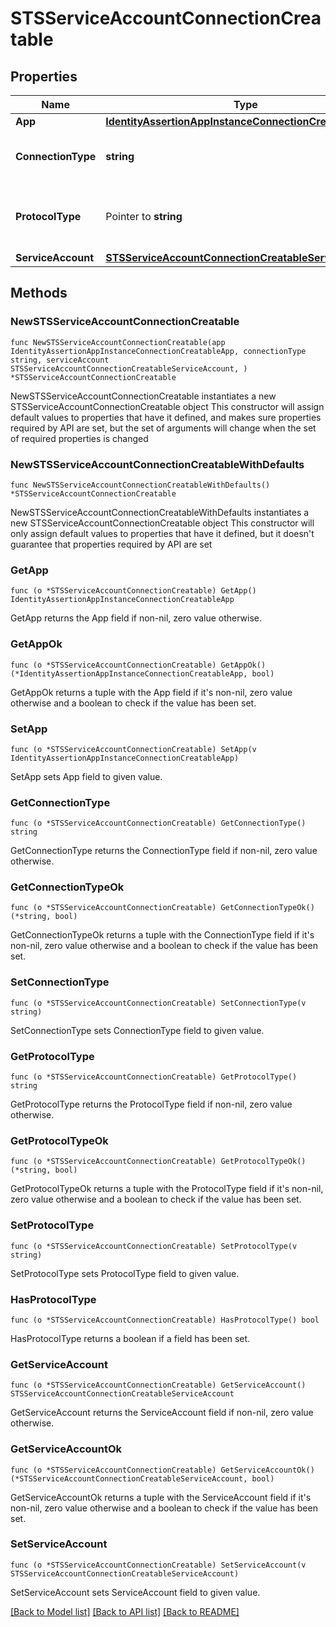 # STSServiceAccountConnectionCreatable

## Properties

Name | Type | Description | Notes
------------ | ------------- | ------------- | -------------
**App** | [**IdentityAssertionAppInstanceConnectionCreatableApp**](IdentityAssertionAppInstanceConnectionCreatableApp.md) |  | 
**ConnectionType** | **string** | Type of connection authentication method | 
**ProtocolType** | Pointer to **string** | The authentication protocol type used for the connection | [optional] 
**ServiceAccount** | [**STSServiceAccountConnectionCreatableServiceAccount**](STSServiceAccountConnectionCreatableServiceAccount.md) |  | 

## Methods

### NewSTSServiceAccountConnectionCreatable

`func NewSTSServiceAccountConnectionCreatable(app IdentityAssertionAppInstanceConnectionCreatableApp, connectionType string, serviceAccount STSServiceAccountConnectionCreatableServiceAccount, ) *STSServiceAccountConnectionCreatable`

NewSTSServiceAccountConnectionCreatable instantiates a new STSServiceAccountConnectionCreatable object
This constructor will assign default values to properties that have it defined,
and makes sure properties required by API are set, but the set of arguments
will change when the set of required properties is changed

### NewSTSServiceAccountConnectionCreatableWithDefaults

`func NewSTSServiceAccountConnectionCreatableWithDefaults() *STSServiceAccountConnectionCreatable`

NewSTSServiceAccountConnectionCreatableWithDefaults instantiates a new STSServiceAccountConnectionCreatable object
This constructor will only assign default values to properties that have it defined,
but it doesn't guarantee that properties required by API are set

### GetApp

`func (o *STSServiceAccountConnectionCreatable) GetApp() IdentityAssertionAppInstanceConnectionCreatableApp`

GetApp returns the App field if non-nil, zero value otherwise.

### GetAppOk

`func (o *STSServiceAccountConnectionCreatable) GetAppOk() (*IdentityAssertionAppInstanceConnectionCreatableApp, bool)`

GetAppOk returns a tuple with the App field if it's non-nil, zero value otherwise
and a boolean to check if the value has been set.

### SetApp

`func (o *STSServiceAccountConnectionCreatable) SetApp(v IdentityAssertionAppInstanceConnectionCreatableApp)`

SetApp sets App field to given value.


### GetConnectionType

`func (o *STSServiceAccountConnectionCreatable) GetConnectionType() string`

GetConnectionType returns the ConnectionType field if non-nil, zero value otherwise.

### GetConnectionTypeOk

`func (o *STSServiceAccountConnectionCreatable) GetConnectionTypeOk() (*string, bool)`

GetConnectionTypeOk returns a tuple with the ConnectionType field if it's non-nil, zero value otherwise
and a boolean to check if the value has been set.

### SetConnectionType

`func (o *STSServiceAccountConnectionCreatable) SetConnectionType(v string)`

SetConnectionType sets ConnectionType field to given value.


### GetProtocolType

`func (o *STSServiceAccountConnectionCreatable) GetProtocolType() string`

GetProtocolType returns the ProtocolType field if non-nil, zero value otherwise.

### GetProtocolTypeOk

`func (o *STSServiceAccountConnectionCreatable) GetProtocolTypeOk() (*string, bool)`

GetProtocolTypeOk returns a tuple with the ProtocolType field if it's non-nil, zero value otherwise
and a boolean to check if the value has been set.

### SetProtocolType

`func (o *STSServiceAccountConnectionCreatable) SetProtocolType(v string)`

SetProtocolType sets ProtocolType field to given value.

### HasProtocolType

`func (o *STSServiceAccountConnectionCreatable) HasProtocolType() bool`

HasProtocolType returns a boolean if a field has been set.

### GetServiceAccount

`func (o *STSServiceAccountConnectionCreatable) GetServiceAccount() STSServiceAccountConnectionCreatableServiceAccount`

GetServiceAccount returns the ServiceAccount field if non-nil, zero value otherwise.

### GetServiceAccountOk

`func (o *STSServiceAccountConnectionCreatable) GetServiceAccountOk() (*STSServiceAccountConnectionCreatableServiceAccount, bool)`

GetServiceAccountOk returns a tuple with the ServiceAccount field if it's non-nil, zero value otherwise
and a boolean to check if the value has been set.

### SetServiceAccount

`func (o *STSServiceAccountConnectionCreatable) SetServiceAccount(v STSServiceAccountConnectionCreatableServiceAccount)`

SetServiceAccount sets ServiceAccount field to given value.



[[Back to Model list]](../README.md#documentation-for-models) [[Back to API list]](../README.md#documentation-for-api-endpoints) [[Back to README]](../README.md)


